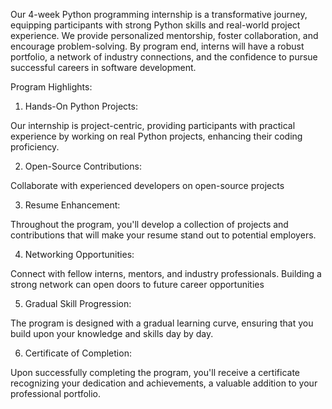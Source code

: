 Our 4-week Python programming internship is a transformative journey, equipping participants with strong Python skills and real-world project experience. We provide personalized mentorship, foster collaboration, and encourage problem-solving. By program end, interns will have a robust portfolio, a network of industry connections, and the confidence to pursue successful careers in software development. 


Program Highlights:


1. Hands-On Python Projects:

Our internship is project-centric, providing participants with practical experience by working on real Python projects, enhancing their coding proficiency.

2. Open-Source Contributions:

Collaborate with experienced developers on open-source projects

3. Resume Enhancement:

Throughout the program, you'll develop a collection of projects and contributions that will make your resume stand out to potential employers.

 4. Networking Opportunities:

Connect with fellow interns, mentors, and industry professionals. Building a strong network can open doors to future career opportunities

5. Gradual Skill Progression:

The program is designed with a gradual learning curve, ensuring that you build upon your knowledge and skills day by day.

6. Certificate of Completion:

Upon successfully completing the program, you'll receive a certificate recognizing your dedication and achievements, a valuable addition to your professional portfolio.
